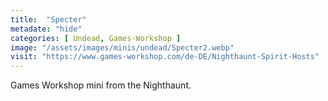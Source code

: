 ```yaml
---
title:  "Specter"
metadate: "hide"
categories: [ Undead, Games-Workshop ]
image: "/assets/images/minis/undead/Specter2.webp"
visit: "https://www.games-workshop.com/de-DE/Nighthaunt-Spirit-Hosts"
---
```

Games Workshop mini from the Nighthaunt. 
